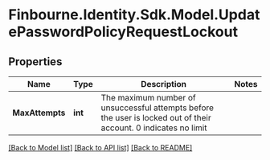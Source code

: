 # Finbourne.Identity.Sdk.Model.UpdatePasswordPolicyRequestLockout

## Properties

Name | Type | Description | Notes
------------ | ------------- | ------------- | -------------
**MaxAttempts** | **int** | The maximum number of unsuccessful attempts before the user is locked out of their account.  0 indicates no limit | 

[[Back to Model list]](../README.md#documentation-for-models) [[Back to API list]](../README.md#documentation-for-api-endpoints) [[Back to README]](../README.md)

